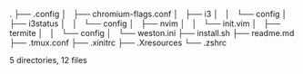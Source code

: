 .
├── .config
│   ├── chromium-flags.conf
│   ├── i3
│   │   └── config
│   ├── i3status
│   │   └── config
│   ├── nvim
│   │   └── init.vim
│   ├── termite
│   │   └── config
│   └── weston.ini
├── install.sh
├── readme.md
├── .tmux.conf
├── .xinitrc
├── .Xresources
└── .zshrc

5 directories, 12 files
